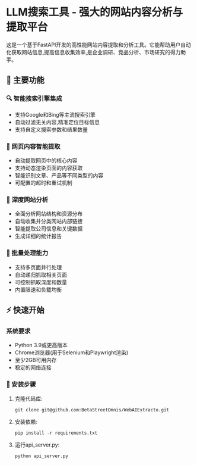 # LLM搜索工具 - 强大的网站内容分析与提取平台

这是一个基于FastAPI开发的高性能网站内容提取和分析工具。它能帮助用户自动化获取网站信息,提高信息收集效率,是企业调研、竞品分析、市场研究的得力助手。

## 🚀 主要功能

### 🔍 智能搜索引擎集成
- 支持Google和Bing等主流搜索引擎
- 自动过滤无关内容,精准定位目标信息
- 支持自定义搜索参数和结果数量

### 📄 网页内容智能提取
- 自动提取网页中的核心内容
- 支持动态渲染页面的内容获取
- 智能识别文章、产品等不同类型的内容
- 可配置的超时和重试机制

### 🔎 深度网站分析
- 全面分析网站结构和资源分布
- 自动收集并分类网站内部链接
- 智能提取公司信息和关键数据
- 生成详细的统计报告

### 🚄 批量处理能力
- 支持多页面并行处理
- 自动递归抓取相关页面
- 可控制抓取深度和数量
- 内置限速和负载均衡

## ⚡ 快速开始

### 系统要求

- Python 3.9或更高版本
- Chrome浏览器(用于Selenium和Playwright渲染)
- 至少2GB可用内存
- 稳定的网络连接

### 🔧 安装步骤

1. 克隆代码库:
   ```
   git clone git@github.com:BetaStreetOmnis/WebAIExtracto.git
   ```

2. 安装依赖:
   ```
   pip install -r requirements.txt
   ```

3. 运行api_server.py:
   ```
   python api_server.py
   ```
